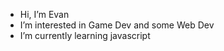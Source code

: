 - Hi, I’m Evan
- I’m interested in Game Dev and some Web Dev
- I’m currently learning javascript


<!---
Evandobbs02/Evandobbs02 is a ✨ special ✨ repository because its `README.md` (this file) appears on your GitHub profile.
You can click the Preview link to take a look at your changes.
--->
